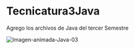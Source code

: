 # Tecnicatura3Java
Agrego los archivos de Java del tercer Semestre 

  
  ![Imagen-animada-Java-03](https://github.com/Vera2376/Tecnicatura3Java/assets/103527322/81f8db9f-8d41-4534-b1ae-a610d0cf8626)
